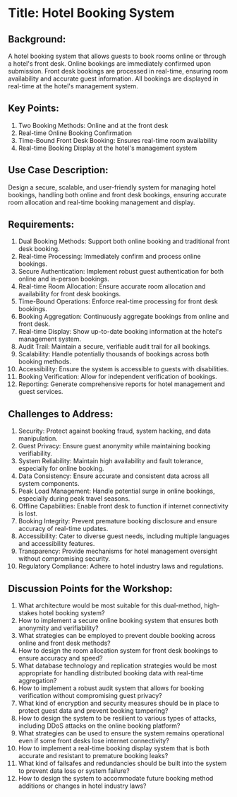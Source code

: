 # Title: Hotel Booking System
## Background:
A hotel booking system that allows guests to book rooms online or through a hotel's front desk. Online bookings are immediately confirmed upon submission. Front desk bookings are processed in real-time, ensuring room availability and accurate guest information. All bookings are displayed in real-time at the hotel's management system.

## Key Points:

1. Two Booking Methods: Online and at the front desk
2. Real-time Online Booking Confirmation
3. Time-Bound Front Desk Booking: Ensures real-time room availability
4. Real-time Booking Display at the hotel's management system

## Use Case Description:
Design a secure, scalable, and user-friendly system for managing hotel bookings, handling both online and front desk bookings, ensuring accurate room allocation and real-time booking management and display.

## Requirements:

1. Dual Booking Methods: Support both online booking and traditional front desk booking.
2. Real-time Processing: Immediately confirm and process online bookings.
3. Secure Authentication: Implement robust guest authentication for both online and in-person bookings.
4. Real-time Room Allocation: Ensure accurate room allocation and availability for front desk bookings.
5. Time-Bound Operations: Enforce real-time processing for front desk bookings.
6. Booking Aggregation: Continuously aggregate bookings from online and front desk.
7. Real-time Display: Show up-to-date booking information at the hotel's management system.
8. Audit Trail: Maintain a secure, verifiable audit trail for all bookings.
9. Scalability: Handle potentially thousands of bookings across both booking methods.
10. Accessibility: Ensure the system is accessible to guests with disabilities.
11. Booking Verification: Allow for independent verification of bookings.
12. Reporting: Generate comprehensive reports for hotel management and guest services.

## Challenges to Address:

1. Security: Protect against booking fraud, system hacking, and data manipulation.
2. Guest Privacy: Ensure guest anonymity while maintaining booking verifiability.
3. System Reliability: Maintain high availability and fault tolerance, especially for online booking.
4. Data Consistency: Ensure accurate and consistent data across all system components.
5. Peak Load Management: Handle potential surge in online bookings, especially during peak travel seasons.
6. Offline Capabilities: Enable front desk to function if internet connectivity is lost.
7. Booking Integrity: Prevent premature booking disclosure and ensure accuracy of real-time updates.
8. Accessibility: Cater to diverse guest needs, including multiple languages and accessibility features.
9. Transparency: Provide mechanisms for hotel management oversight without compromising security.
10. Regulatory Compliance: Adhere to hotel industry laws and regulations.

## Discussion Points for the Workshop:

1. What architecture would be most suitable for this dual-method, high-stakes hotel booking system?
2. How to implement a secure online booking system that ensures both anonymity and verifiability?
3. What strategies can be employed to prevent double booking across online and front desk methods?
4. How to design the room allocation system for front desk bookings to ensure accuracy and speed?
5. What database technology and replication strategies would be most appropriate for handling distributed booking data with real-time aggregation?
6. How to implement a robust audit system that allows for booking verification without compromising guest privacy?
7. What kind of encryption and security measures should be in place to protect guest data and prevent booking tampering?
8. How to design the system to be resilient to various types of attacks, including DDoS attacks on the online booking platform?
9. What strategies can be used to ensure the system remains operational even if some front desks lose internet connectivity?
10. How to implement a real-time booking display system that is both accurate and resistant to premature booking leaks?
11. What kind of failsafes and redundancies should be built into the system to prevent data loss or system failure?
12. How to design the system to accommodate future booking method additions or changes in hotel industry laws?


